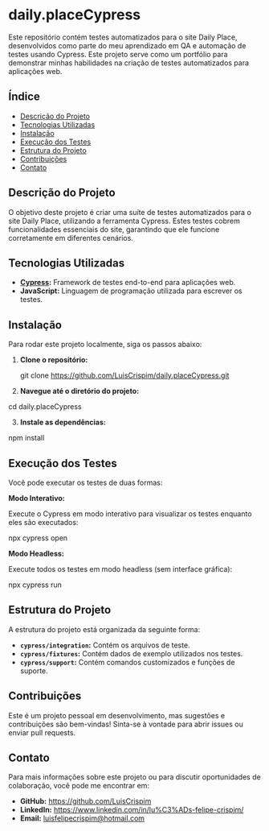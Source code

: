 # daily.placeCypress

Este repositório contém testes automatizados para o site Daily Place, desenvolvidos como parte do meu aprendizado em QA e automação de testes usando Cypress. Este projeto serve como um portfólio para demonstrar minhas habilidades na criação de testes automatizados para aplicações web.

## Índice

- [Descrição do Projeto](#descrição-do-projeto)
- [Tecnologias Utilizadas](#tecnologias-utilizadas)
- [Instalação](#instalação)
- [Execução dos Testes](#execução-dos-testes)
- [Estrutura do Projeto](#estrutura-do-projeto)
- [Contribuições](#contribuições)
- [Contato](#contato)

## Descrição do Projeto

O objetivo deste projeto é criar uma suíte de testes automatizados para o site Daily Place, utilizando a ferramenta Cypress. Estes testes cobrem funcionalidades essenciais do site, garantindo que ele funcione corretamente em diferentes cenários.

## Tecnologias Utilizadas

- **[Cypress](https://www.cypress.io/):** Framework de testes end-to-end para aplicações web.
- **JavaScript:** Linguagem de programação utilizada para escrever os testes.

## Instalação

Para rodar este projeto localmente, siga os passos abaixo:

1. **Clone o repositório:**

   git clone https://github.com/LuisCrispim/daily.placeCypress.git
   
2. **Navegue até o diretório do projeto:**

  cd daily.placeCypress
  
3. **Instale as dependências:**

  npm install

 ## Execução dos Testes
Você pode executar os testes de duas formas:

**Modo Interativo:**

Execute o Cypress em modo interativo para visualizar os testes enquanto eles são executados:

npx cypress open

**Modo Headless:**

Execute todos os testes em modo headless (sem interface gráfica):

npx cypress run

## Estrutura do Projeto

A estrutura do projeto está organizada da seguinte forma:

- **`cypress/integration`:** Contém os arquivos de teste.
- **`cypress/fixtures`:** Contém dados de exemplo utilizados nos testes.
- **`cypress/support`:** Contém comandos customizados e funções de suporte.


## Contribuições

Este é um projeto pessoal em desenvolvimento, mas sugestões e contribuições são bem-vindas! Sinta-se à vontade para abrir issues ou enviar pull requests.


## Contato

Para mais informações sobre este projeto ou para discutir oportunidades de colaboração, você pode me encontrar em:

- **GitHub:** https://github.com/LuisCrispim
- **LinkedIn:** https://www.linkedin.com/in/lu%C3%ADs-felipe-crispim/
- **Email:** luisfelipecrispim@hotmail.com
